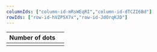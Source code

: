 ```yaml
---
columnIds: ["column-id-mRsWEqRI","column-id-dTCZI6Bd"]
rowIds: ["row-id-hVZP5X7x","row-id-JdOrqKJD"]
---
```


| Number of dots |  |
| -------------- | --- |
|                |  |